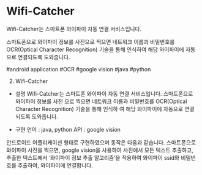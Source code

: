 # Wifi-Catcher


Wifi-Catcher는 스마트폰 와이파이 자동 연결 서비스입니다.

스마트폰으로 와이파이 정보를 사진으로 찍으면 네트워크 이름과 비밀번호를 OCR(Optical Character Recognition) 기술을 통해 인식하여 해당 와이파이에 자동으로 연결되도록 도와줍니다.



#android application
#OCR
#google vision
#java
#python

2. Wifi-Catcher

- 설명
Wifi-Catcher는 스마트폰 와이파이 자동 연결 서비스입니다. 스마트폰으로 와이파이 정보를 사진
으로 찍으면 네트워크 이름과 비밀번호를 OCR(Optical Character Recognition) 기술을 통해 인식하
여 해당 와이파이에 자동으로 연결되도록 도와줍니다.


- 구현
언어 : java, python
API : google vision


안드로이드 어플리케이션 형태로 구현하였으며 동작은 다음과 같습니다.
스마트폰으로 와이파이 사진을 찍으면, google vision을 사용하여 사진에서 모든 텍스트 추출하고,
추출한 텍스트에서 ‘와이파이 정보 추출 알고리즘’을 적용하여 와이파이 ssid와 비밀번호를 추출하여, 와이파이에 연결합니다.
